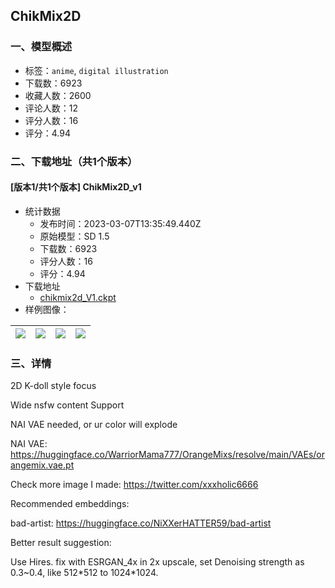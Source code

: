 ## ChikMix2D
### 一、模型概述

- 标签：`anime`, `digital illustration`
- 下载数：6923
- 收藏人数：2600
- 评论人数：12
- 评分人数：16
- 评分：4.94

### 二、下载地址（共1个版本）

#### [版本1/共1个版本] ChikMix2D_v1

- 统计数据
  - 发布时间：2023-03-07T13:35:49.440Z
  - 原始模型：SD 1.5
  - 下载数：6923
  - 评分人数：16
  - 评分：4.94
- 下载地址
  - [chikmix2d_V1.ckpt](https://civitai.com/api/download/models/19838)
- 样例图像：

| <img src="https://image.civitai.com/xG1nkqKTMzGDvpLrqFT7WA/0d53d96f-e963-4faf-ead4-0b60d221bc00/width=450/208914.jpeg" /> | <img src="https://image.civitai.com/xG1nkqKTMzGDvpLrqFT7WA/664a5591-9b77-434d-11a4-0c4defa51000/width=450/208918.jpeg" /> | <img src="https://image.civitai.com/xG1nkqKTMzGDvpLrqFT7WA/1a2cd8c4-f4d7-4639-09d8-b2e897c5ca00/width=450/208917.jpeg" /> | <img src="https://image.civitai.com/xG1nkqKTMzGDvpLrqFT7WA/63b65b90-aaa9-40b0-fea0-f0a699f30700/width=450/208916.jpeg" /> |
| ---- | ---- | ---- | ---- |


### 三、详情
<p>2D K-doll style focus</p><p>Wide nsfw content Support</p><p>NAI VAE needed, or ur color will explode</p><p>NAI VAE: <a target="_blank" rel="ugc" href="https://huggingface.co/WarriorMama777/OrangeMixs/resolve/main/VAEs/orangemix.vae.pt">https://huggingface.co/WarriorMama777/OrangeMixs/resolve/main/VAEs/orangemix.vae.pt</a></p><p>Check more image I made: <a target="_blank" rel="ugc" href="https://twitter.com/xxxholic6666">https://twitter.com/xxxholic6666</a></p><p></p><p>Recommended embeddings:</p><p>bad-artist: <a target="_blank" rel="ugc" href="https://huggingface.co/NiXXerHATTER59/bad-artist">https://huggingface.co/NiXXerHATTER59/bad-artist</a></p><p></p><p>Better result suggestion:</p><p>Use Hires. fix with ESRGAN_4x in 2x upscale, set Denoising strength as 0.3~0.4, like 512*512 to 1024*1024.</p>